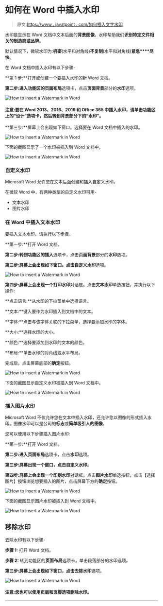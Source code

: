 # 如何在 Word 中插入水印

> 原文:[https://www . javatpoint . com/如何插入文字水印](https://www.javatpoint.com/how-to-insert-a-watermark-in-word)

水印是显示在 Word 文档中文本后面的**背景图像**。水印帮助我们**识别特定文件相关的制造商或品牌**。

默认情况下，微软水印为:**机密**(水平和对角线)**不复制**(水平和对角线)**紧急****尽快**。

在 Word 文档中插入水印有以下步骤-

**第 1 步:**打开或创建一个要插入水印的新 Word 文档。

**第二步:**进入功能区的**页面布局**选项卡，点击**页面背景**部分的**水印**选项。

![How to insert a Watermark in Word](../Images/ad3cb5bfdb19fcfe8c2fe22c152ff0ab.png)

#### 注意:要在 Word 2013、2016、2019 和 Office 365 中插入水印，请单击功能区上的“设计”选项卡，然后转到背景部分下的“水印”。

**第三步:**屏幕上会出现如下窗口。选择要在 Word 文档中插入的水印。

![How to insert a Watermark in Word](../Images/c53cbb3b44912e3d7101efa71e38f599.png)

下面的截图显示了一个水印被插入到 Word 文档中。

![How to insert a Watermark in Word](../Images/95c68d7349d8584b4eb177c48a3fbc54.png)

### 自定义水印

Microsoft Word 允许您在文本后面创建和插入自定义水印。

在微软 Word 中，有两种类型的自定义水印可用-

*   文本水印
*   图片水印

### 在 Word 中插入文本水印

要插入文本水印，请执行以下步骤。

**第一步:**打开 Word 文档。

**第二步:**转到功能区的**插入**选项卡，点击**页面背景**部分的**水印**选项。

**第三步:**屏幕上会出现如下窗口。点击**自定义水印**选项。

![How to insert a Watermark in Word](../Images/921ebe64449ebbdfceefdc2d0e93009d.png)

**第四步:**屏幕上会出现一个**打印水印**对话框。点击**文本水印**单选按钮，并执行以下操作:

**点击语言:**从水印的下拉菜单中选择语言。

**文本:**键入要作为水印插入到文档中的文本。

**字体:**点击与该字体关联的下拉菜单，选择要添加水印的字体。

**大小:**选择水印的大小。

**颜色:**选择要添加到水印的文本的颜色。

**布局:**单击水印的对角线或水平布局。

完成后，点击屏幕底部的**确定**按钮。

![How to insert a Watermark in Word](../Images/9c5471559f5e584286a6ff88de375d0d.png)

下面的截图显示自定义水印被插入到 Word 文档中。

![How to insert a Watermark in Word](../Images/96262fb9b13383aaba2683dc5a934d35.png)

### 插入图片水印

Microsoft Word 不仅允许您在文本中插入水印，还允许您以图像的形式插入水印。图像水印可以是公司的**标志**或**简单吸引人的图像**。

您可以使用以下步骤插入图片水印:

**第一步:**打开 Word 文档。

**第二步:**进入**页面布局**选项卡，点击**水印**选项。

**第三步:**屏幕出现一个窗口，点击**自定义水印**。

**第四步:**屏幕上会出现一个**印刷水印**对话框。点击**图片水印**单选按钮，点击【选择图片】按钮浏览想要插入的图片，点击屏幕下方的**确定**按钮。

![How to insert a Watermark in Word](../Images/f6100678eca49451329384546a14204d.png)

下面的截图显示图片水印被插入到 Word 文档中。

![How to insert a Watermark in Word](../Images/3fbbdacf9ca22444904632bbec191e4b.png)

## 移除水印

去除水印有以下步骤-

**步骤 1:** 打开 Word 文档。

**步骤 2:** 转到功能区的**页面布局**选项卡，单击段落部分的水印选项。

**第三步:**屏幕上会出现如下窗口，点击**去除水印**选项。

![How to insert a Watermark in Word](../Images/6176f2c714ed7ab8b07c238e0187d1e8.png)

#### 注意:您也可以使用页眉和页脚选项删除水印。

* * *